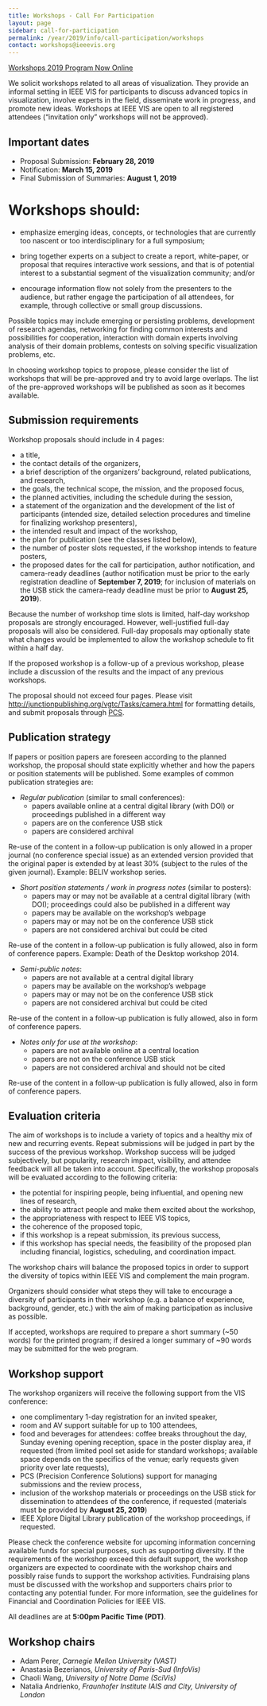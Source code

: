 ```yaml
---
title: Workshops - Call For Participation
layout: page
sidebar: call-for-participation
permalink: /year/2019/info/call-participation/workshops
contact: workshops@ieeevis.org
---
```


[Workshops 2019 Program Now Online](/year/2019/info/workshops)

We solicit workshops related to all areas of visualization. They provide an informal setting in IEEE VIS for participants to discuss advanced topics in visualization, involve experts in the field, disseminate work in progress, and promote new ideas. Workshops at IEEE VIS are open to all registered attendees (“invitation only” workshops will not be approved).

## Important dates

* Proposal Submission: **February 28, 2019**
* Notification: **March 15, 2019**
* Final Submission of Summaries: **August 1, 2019**

# Workshops should:

* emphasize emerging ideas, concepts, or technologies that are currently too nascent or too interdisciplinary for a full symposium; 

* bring together experts on a subject to create a report, white-paper, or proposal that  requires interactive work sessions, and that is of potential interest to a substantial segment of the visualization community; and/or

* encourage information flow not solely from the presenters to the audience, but rather engage the participation of all attendees, for example, through collective or small group discussions.
 
Possible topics may include emerging or persisting problems, development of research agendas, networking for finding common interests and possibilities for cooperation, interaction with domain experts involving analysis of their domain problems, contests on solving specific visualization problems, etc.

In choosing workshop topics to propose, please consider the list of workshops that will be pre-approved and try to avoid large overlaps. The list of the pre-approved workshops will be published as soon as it becomes available.

## Submission requirements

Workshop proposals should include in 4 pages:

* a title,
* the contact details of the organizers,
* a brief description of the organizers’ background, related publications, and research,
* the goals, the technical scope, the mission, and the proposed focus,
* the planned activities, including the schedule during the session,
* a statement of the organization and the development of the list of participants (intended size, detailed selection procedures and timeline for finalizing workshop presenters),
* the intended result and impact of the workshop,
* the plan for publication (see the classes listed below),
* the number of poster slots requested, if the workshop intends to feature posters,
* the proposed dates for the call for participation, author notification, and camera-ready deadlines (author notification must be prior to the early registration deadline of **September 7, 2019**; for inclusion of materials on the USB stick the camera-ready deadline must be prior to **August 25, 2019**).

Because the number of workshop time slots is limited, half-day workshop proposals are strongly encouraged. However, well-justified full-day proposals will also be considered. Full-day proposals may optionally state what changes would be implemented to allow the workshop schedule to fit within a half day.

If the proposed workshop is a follow-up of a previous workshop, please include a discussion of the results and the impact of any previous workshops.

The proposal should not exceed four pages. Please visit http://junctionpublishing.org/vgtc/Tasks/camera.html for formatting details, and submit proposals through [PCS](https://new.precisionconference.com/vgtc).

## Publication strategy

If papers or position papers are foreseen according to the planned workshop, the proposal should state explicitly whether and how the papers or position statements will be published.  Some examples of common publication strategies are:

* _Regular publication_ (similar to small conferences):
  - papers available online at a central digital library (with DOI) or proceedings published in a different way
  - papers are on the conference USB stick
  - papers are considered archival

Re-use of the content in a follow-up publication is only allowed in a proper journal (no conference special issue) as an extended version provided that the original paper is extended by at least 30% (subject to the rules of the given journal). Example: BELIV workshop series.

* _Short position statements / work in progress notes_ (similar to posters):
  - papers may or may not be available at a central digital library (with DOI); proceedings could also be published in a different way
  - papers may be available on the workshop’s webpage
  - papers may or may not be on the conference USB stick
  - papers are not considered archival but could be cited

Re-use of the content in a follow-up publication is fully allowed, also in form of conference papers. Example: Death of the Desktop workshop 2014.

* _Semi-public notes_:
  - papers are not available at a central digital library
  - papers may be available on the workshop’s webpage
  - papers may or may not be on the conference USB stick
  - papers are not considered archival but could be cited

Re-use of the content in a follow-up publication is fully allowed, also in form of conference papers.

* _Notes only for use at the workshop_:
  - papers are not available online at a central location
  - papers are not on the conference USB stick
  - papers are not considered archival and should not be cited

Re-use of the content in a follow-up publication is fully allowed, also in form of conference papers.

## Evaluation criteria
The aim of workshops is to include a variety of topics and a healthy mix of new and recurring events. Repeat submissions will be judged in part by the success of the previous workshop. Workshop success will be judged subjectively, but popularity, research impact, visibility, and attendee feedback will all be taken into account. Specifically, the workshop proposals will be evaluated according to the following criteria:

* the potential for inspiring people, being influential, and opening new lines of research,
* the ability to attract people and make them excited about the workshop,
* the appropriateness with respect to IEEE VIS topics,
* the coherence of the proposed topic,
* if this workshop is a repeat submission, its previous success,
* if this workshop has special needs, the feasibility of the proposed plan including financial, logistics, scheduling, and coordination impact.

The workshop chairs will balance the proposed topics in order to support the diversity of topics within IEEE VIS and complement the main program. 

Organizers should consider what steps they will take to encourage a diversity of participants in their workshop (e.g. a balance of experience, background, gender, etc.) with the aim of making participation as inclusive as possible.

If accepted, workshops are required to prepare a short summary (~50 words) for the printed program; if desired a longer summary of ~90 words may be submitted for the web program.


## Workshop support

The workshop organizers will receive the following support from the VIS conference:

* one complimentary 1-day registration for an invited speaker,
* room and AV support suitable for up to 100 attendees,
* food and beverages for attendees: coffee breaks throughout the day, Sunday evening opening reception, space in the poster display area, if requested (from limited pool set aside for standard workshops; available space depends on the specifics of the venue; early requests given priority over late requests),
* PCS (Precision Conference Solutions) support for managing submissions and the review process,
* inclusion of the workshop materials or proceedings on the USB stick for dissemination to attendees of the conference, if requested (materials must be provided by **August 25, 2019**)
* IEEE Xplore Digital Library publication of the workshop proceedings, if requested.

Please check the conference website for upcoming information concerning available funds for special purposes, such as supporting diversity.
If the requirements of the workshop exceed this default support, the workshop organizers are expected to coordinate with the workshop chairs and possibly raise funds to support the workshop activities. Fundraising plans must be discussed with the workshop and supporters chairs prior to contacting any potential funder. For more information, see the guidelines for Financial and Coordination Policies for IEEE VIS.

All deadlines are at **5:00pm Pacific Time (PDT)**.

## Workshop chairs

* Adam Perer, *Carnegie Mellon University (VAST)*
* Anastasia Bezerianos, *University of Paris-Sud (InfoVis)*
* Chaoli Wang, *University of Notre Dame (SciVis)*
* Natalia Andrienko, *Fraunhofer Institute IAIS and City, University of London*
